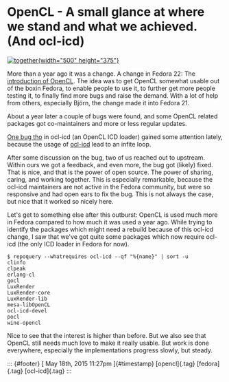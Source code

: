 OpenCL - A small glance at where we stand and what we achieved. (And ocl-icd)
=============================================================================

[![together](https://c1.staticflickr.com/1/123/364375415_bbc9b74c4e.jpg){width="500"
height="375"}](https://www.flickr.com/photos/devnull/364375415 "together by daniel zimmel, auf Flickr")

More than a year ago it was a change. A change in Fedora 22: The
[introduction of OpenCL](https://fedoraproject.org/wiki/Changes/OpenCL).
The idea was to get OpenCL somewhat usable out of the boxin Fedora, to
enable people to use it, to further get more people testing it, to
finally find more bugs and raise the demand. With a lot of help from
others, especially Björn, the change made it into Fedora 21.

About a year later a couple of bugs were found, and some OpenCL related
packages got co-maintainers and more or less regular updates.

[One bug tho](https://bugzilla.redhat.com/show_bug.cgi?id=1219646) in
ocl-icd (an OpenCL ICD loader) gained some attention lately, because the
usage of [ocl-icd](https://forge.imag.fr/projects/ocl-icd/) lead to an
infite loop.

After some discussion on the bug, two of us reached out to upstream.
Within ours we got a feedback, and even more, the bug got (likely)
fixed. That is nice, and that is the power of open source. The power of
sharing, caring, and working together. This is especially remarkable,
because the ocl-icd maintainers are not active in the Fedora community,
but were so responsive and had open ears to fix the bug. This is not
always the case, but nice that it worked so nicely here.

Let's get to something else after this outburst: OpenCL is used much
more in Fedora compared to how much it was used a year ago. While trying
to identify the packages which might need a rebuild because of this
ocl-icd change, I saw that we've got quite some packages which now
require ocl-icd (the only ICD loader in Fedora for now).

    $ repoquery --whatrequires ocl-icd --qf "%{name}" | sort -u
    clinfo
    clpeak
    erlang-cl
    gocl
    LuxRender
    LuxRender-core
    LuxRender-lib
    mesa-libOpenCL
    ocl-icd-devel
    pocl
    wine-opencl

Nice to see that the interest is higher than before. But we also see
that OpenCL still needs much love to make it really usable. But work is
done everywhere, especially the implementations progress slowly, but
steady.

::: {#footer}
[ May 18th, 2015 11:27pm ]{#timestamp} [opencl]{.tag} [fedora]{.tag}
[ocl-icd]{.tag}
:::
